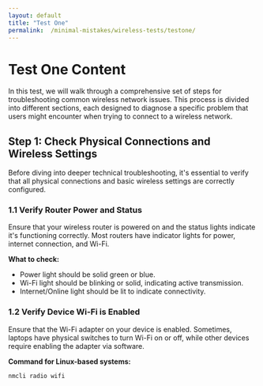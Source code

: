 ```yaml
---
layout: default
title: "Test One"
permalink:  /minimal-mistakes/wireless-tests/testone/
---
```


# Test One Content

In this test, we will walk through a comprehensive set of steps for troubleshooting common wireless network issues. This process is divided into different sections, each designed to diagnose a specific problem that users might encounter when trying to connect to a wireless network.

## Step 1: Check Physical Connections and Wireless Settings

Before diving into deeper technical troubleshooting, it's essential to verify that all physical connections and basic wireless settings are correctly configured.

### 1.1 Verify Router Power and Status

Ensure that your wireless router is powered on and the status lights indicate it's functioning correctly. Most routers have indicator lights for power, internet connection, and Wi-Fi.

**What to check:**
- Power light should be solid green or blue.
- Wi-Fi light should be blinking or solid, indicating active transmission.
- Internet/Online light should be lit to indicate connectivity.

### 1.2 Verify Device Wi-Fi is Enabled

Ensure that the Wi-Fi adapter on your device is enabled. Sometimes, laptops have physical switches to turn Wi-Fi on or off, while other devices require enabling the adapter via software.

**Command for Linux-based systems:**

```bash
nmcli radio wifi

